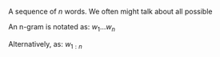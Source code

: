 A sequence of $n$ words.
We often might talk about all possible 

An n-gram is notated as:
$w_{1}...w_{n}$

Alternatively, as:
$w_{1:n}$


